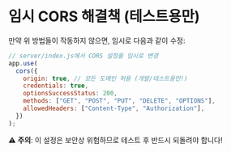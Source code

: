 # 임시 CORS 해결책 (테스트용만)

만약 위 방법들이 작동하지 않으면, 임시로 다음과 같이 수정:

```javascript
// server/index.js에서 CORS 설정을 임시로 변경
app.use(
  cors({
    origin: true, // 모든 도메인 허용 (개발/테스트용만!)
    credentials: true,
    optionsSuccessStatus: 200,
    methods: ["GET", "POST", "PUT", "DELETE", "OPTIONS"],
    allowedHeaders: ["Content-Type", "Authorization"],
  })
);
```

⚠️ **주의**: 이 설정은 보안상 위험하므로 테스트 후 반드시 되돌려야 합니다!
